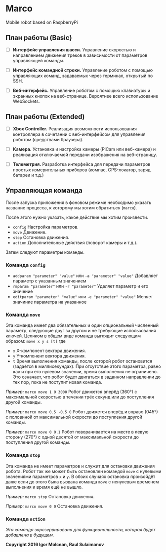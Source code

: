 # Marco
Mobile robot based on RaspberryPi

## План работы (Basic)
- [ ] __Интерфейс управления шасси.__
Управление скоростью и направлением движения треков в зависимости от параметров управляющей команды.

- [ ] __Интерфейс командной строки.__
Управление роботом с помощью управляющих команд, задаваемых через терминал, открытый по SSH.

- [ ] __Веб-интерфейс.__
Управление роботом с помощью клавиатуры и экранных кнопок на веб-странице. Вероятнее всего использование WebSockets.

## План работы (Extended)
- [ ] __Xbox Controller.__
Реализация возможности использования контроллера в сочетании с веб-интерфейсом для управления роботом (средствами браузера).

- [ ] __Камера.__
Установка и настройка камеры (PiCam или веб-камера) и реализация отключаемой передачи изображения на веб-страницу.

- [ ] __Телеметрия.__
Разработка интерфейса для передачи параметров простых измерительных приборов (компас, GPS-локатор, заряд батареи и т.д.)

## Управляющая команда
После запуска приложения в фоновом режиме необходимо указать название процесса, к которому мы хотим обратиться (`marco`).

После этого нужно указать, какое действие мы хотим произвести.
- `config` Настройка параметров.
- `move` Движение.
- `stop` Остановка движения.
- `action` Дополнительные действия (поворот камеры и т.д.).

Затем следуют параметры команды.

### Команда `config`
- `addparam "parameter" "value"` или `-a "parameter" "value"` Добавляет параметр с указанным значением
- `rmparam "parameter"` или `-r "parameter"` Удаляет параметр и его значение
- `editparam "parameter" "value"` или `-e "parameter" "value"` Меняет значиние параметра на указанное

### Команда `move`
Эта команда имеет два обязательных и один опциональный численный параметр, следующие друг за другом и не требующие использования ключей. Целиком в общем виде команда выглядит следующим образом:
`move x y s [t]`
где
- `x` X-компонент вектора движения.
- `y` Y-компонент вектора движения.
- `t` Время выполнения команды, после которой робот остановится (задаётся в миллисекундах). При отсутствие этого параметра, равно как и при его нулевом значении, время выполнения не ограничено. Это означает, что робот будет двигаться в заданном направлении до тех пор, пока не поступит новая команда.

*Пример:*
`marco move 1 0 3000` Робот движется вперёд (360°) с максимальной скоростью в течении трёх секунд или до поступления другой команды.

*Пример:*
`marco move 0.5 -0.5 0` Робот движется вперёд и вправо (045°) с половиной от максимальной скорости до поступления другой команды.

*Пример:*
`marco move 0 0.1` Робот поворачивается на месте в левую сторону (270°) с одной десятой от максимальной скорости до поступления другой команды.

### Команда `stop`
Эта команда не имеет параметров и служит для остановки движения робота. Робот так же может быть остановлен командой `move` с нулевыми значениями параметров `x` и `y`. В обоих случаях остановка произойдёт даже если до этого была вызвана команда `move` с ненулевым временем выполнения и время ещё не вышло.

*Пример:*
`marco stop` Остановка движения.

*Пример:*
`marco move 0 0` Остановка движения.

### Команда `action`
*Эта команда зарезервирована для функциональности, которая будет добавлена в будущем.*

__Copyright 2016 Igor Molcean, Raul Sulaimanov__
